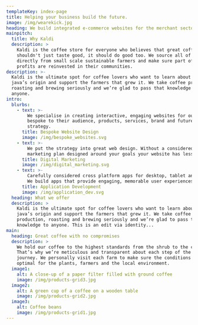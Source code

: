 ```yaml
---
templateKey: index-page
title: Helping your business build the future.
image: /img/wearekick.jpg
heading: We build integrated e-commerce websites for the merchant sector
mainpitch:
  title: Why Kaldi
  description: >
    Kaldi is the coffee store for everyone who believes that great coffee
    shouldn't just taste good, it should do good too. We source all of our beans
    directly from small scale sustainable farmers and make sure part of the
    profits are reinvested in their communities.
description: >-
  Kaldi is the ultimate spot for coffee lovers who want to learn about their
  java’s origin and support the farmers that grew it. We take coffee production,
  roasting and brewing seriously and we’re glad to pass that knowledge to
  anyone.
intro:
  blurbs:
    - text: >-
        We specialise in creating interactive, engaging websites for our clients
        bespoke to their audience, products, services, brand and future
        strategy.
      title: Bespoke Website Design
      image: /img/bespoke_websites.svg
    - text: >-
        We put the strategy into great web design. Without a considered digital
        marketing plan designed around your goals your website has less value.
      title: Digital Marketing
      image: /img/digital_marketing.svg
    - text: >-
        Carefully considered cross platform apps for desktop, tablet and mobile.
        We build apps that provide engaging, memorable user experiences.
      title: Application Development
      image: /img/application_dev.svg
  heading: What we offer
  description: >
    Kaldi is the ultimate spot for coffee lovers who want to learn about their
    java’s origin and support the farmers that grew it. We take coffee
    production, roasting and brewing seriously and we’re glad to pass that
    knowledge to anyone. This is an edit via identity...
main:
  heading: Great coffee with no compromises
  description: >
    We hold our coffee to the highest standards from the shrub to the cup.
    That’s why we’re meticulous and transparent about each step of the coffee’s
    journey. We personally visit each farm to make sure the conditions are
    optimal for the plants, farmers and the local environment.
  image1:
    alt: A close-up of a paper filter filled with ground coffee
    image: /img/products-grid3.jpg
  image2:
    alt: A green cup of a coffee on a wooden table
    image: /img/products-grid2.jpg
  image3:
    alt: Coffee beans
    image: /img/products-grid1.jpg
---
```



